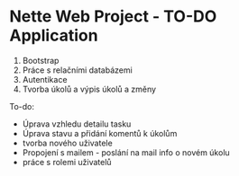 Nette Web Project - TO-DO Application
=================
1. Bootstrap
2. Práce s relačními databázemi
2. Autentikace
3. Tvorba úkolů a výpis úkolů a změny


To-do: 
 - Úprava vzhledu detailu tasku
 - Úprava stavu a přidání komentů k úkolům
 - tvorba nového uživatele
 - Propojení s mailem - poslání na mail info o novém úkolu
 - práce s rolemi uživatelů